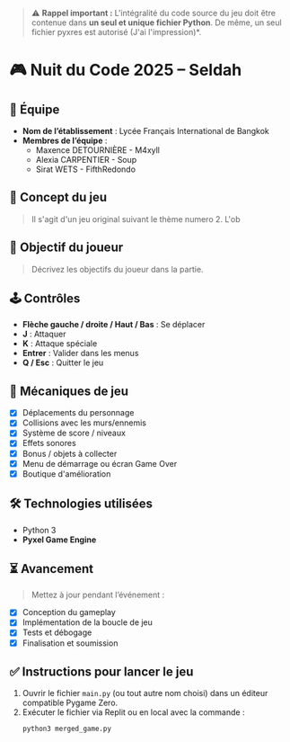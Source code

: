 > ⚠️ **Rappel important :** L'intégralité du code source du jeu doit être contenue dans **un seul et unique fichier Python**. De même, un seul fichier pyxres est autorisé (J'ai l'impression)*.

# 🎮 Nuit du Code 2025 – Seldah

## 👥 Équipe
- **Nom de l’établissement** : Lycée Français International de Bangkok 
- **Membres de l’équipe** :
  - Maxence DETOURNIÈRE - M4xyll
  - Alexia CARPENTIER - Soup
  - Sirat WETS - FifthRedondo

## 🧠 Concept du jeu
> Il s'agit d'un jeu original suivant le thème numero 2. L'ob

## 🎯 Objectif du joueur
> Décrivez les objectifs du joueur dans la partie.

## 🕹️ Contrôles
- **Flèche gauche / droite / Haut / Bas** : Se déplacer
- **J** : Attaquer
- **K** : Attaque spéciale
- **Entrer** : Valider dans les menus
- **Q / Esc** : Quitter le jeu

## 🧱 Mécaniques de jeu
- [X] Déplacements du personnage
- [X] Collisions avec les murs/ennemis
- [X] Système de score / niveaux
- [X] Effets sonores
- [X] Bonus / objets à collecter
- [X] Menu de démarrage ou écran Game Over
- [X] Boutique d'amélioration

## 🛠️ Technologies utilisées
- Python 3
- **Pyxel Game Engine**

## ⏳ Avancement
> Mettez à jour pendant l’événement :
- [X] Conception du gameplay
- [X] Implémentation de la boucle de jeu
- [X] Tests et débogage
- [X] Finalisation et soumission

## ✅ Instructions pour lancer le jeu
1. Ouvrir le fichier `main.py` (ou tout autre nom choisi) dans un éditeur compatible Pygame Zero.
2. Exécuter le fichier via Replit ou en local avec la commande :
   ```bash
   python3 merged_game.py